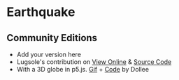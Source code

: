 # Earthquake 


## Community Editions
- Add your version here
- Lugsole's contribution on [View Online](https://lugsole.github.io/TOR_MAP/) & [Source Code](https://github.com/Lugsole/TOR_MAP)
- With a 3D globe in p5.js. [Gif](https://raw.githubusercontent.com/dolleebhatia/p5.js-EarthquakeDataVisualization-3D/master/p5js_3d_eq.gif) + [Code](https://github.com/dolleebhatia/p5.js-EarthquakeDataVisualization-3D) by Dollee
